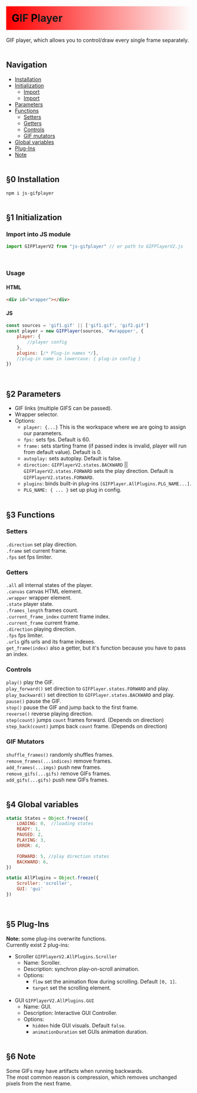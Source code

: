 <h1 style="background-image: linear-gradient(90deg, rgba(255, 0, 0, 1), rgba(0, 0, 0, 0)); padding: 15px"> 
      <span style="color: black;">G</span>IF
      <span style="color: black;">P</span>layer 
</h1>

GIF player, which allows you to control/draw every single frame separately.<br><br>

## Navigation 

+ [Installation](#0-installation)
+ [Initialization](#1-initialization)
  * [Import](#import-into-js-module)
  * [Import](#usage)
+ [Parameters](#2-parameters)
+ [Functions](#3-functions)
  * [Setters](#setters)
  * [Getters](#getters)
  * [Controls](#controls)
  * [GIF mutators](#gif-mutators)
+ [Global variables](#4-global-variables)
+ [Plug-Ins](#5-plug-ins)
+ [Note](#6-note)
<br><br>

## §0 Installation

`npm i js-gifplayer`<br><br>


## §1 Initialization
### Import into JS module
``` js
import GIFPlayerV2 from "js-gifplayer" // or path to GIFPlayerV2.js
```
<br>

### Usage
#### HTML
``` html
<div id="wrapper"></div>
```

#### JS
``` js
const sources = 'gif1.gif' || ['gif1.gif', 'gif2.gif'] 
const player = new GIFPlayer(sources, '#wrappper', {
    player: {
        //player config
    },
    plugins: [/* Plug-in names */],
    //plug-in name in lowercase: { plug-in config }
})
```
<br>

## §2 Parameters
+ GIF links (multiple GIFS can be passed).</li>
+ Wrapper selector.</li>
+ Options:<br>
  * `player: {...}` This is the workspace where we are going to assign our parameters.
  * `fps:` sets fps. Default is 60.
  * `frame:` sets starting frame (if passed index is invalid, player will run from default value). Default is 0.
  * `autoplay:` sets autoplay. Default is false.
  * `direction:` `GIFPlayerV2.states.BACKWARD` || `GIFPlayerV2.states.FORWARD` sets the play direction. Default is `GIFPlayerV2.states.FORWARD`.
  * `plugins`: binds built-in plug-ins `[GIFPlayer.AllPlugins.PLG_NAME...]`.
  * `PLG_NAME: { ... }` set up plug in config.
<br><br>

## §3 Functions
### Setters
`.direction`  set play direction.<br/>
`.frame` set current frame.<br/>
`.fps` set fps limiter.<br>

### Getters
`.all` all internal states of the player.<br>
`.canvas` canvas HTML element.<br>
`.wrapper` wrapper element.<br>
`.state` player state.<br>
`.frames_length` frames count.<br>
`.current_frame_index` current frame index.<br>
`.current_frame` current frame.<br>
`.direction` playing direction.<br>
`.fps` fps limiter.<br>
`.urls` gifs urls and its frame indexes.<br>
`get_frame(index)` also a getter, but it's function because you have to pass an index.<br>

### Controls
`play()` play the GIF.<br>
`play_forward()` set direction to `GIFPlayer.states.FORWARD` and play.<br>
`play_backward()` set direction to `GIFPlayer.states.BACKWARD` and play.<br>
`pause()` pause the GIF.<br>
`stop()` pause the GIF and jump back to the first frame.<br>
`reverse()` reverse playing direction.<br>
`step(count)` jumps `count` frames forward. (Depends on direction)<br>
`step_back(count)` jumps back `count` frame. (Depends on direction)<br>

### GIF Mutators
`shuffle_frames()` randomly shuffles frames.<br>
`remove_frames(...indices)` remove frames. <br>
`add_frames(...imgs)` push new frames.<br>
`remove_gifs(...gifs)` remove GIFs frames.<br>
`add_gifs(...gifs)` push new GIFs frames.<br><br>

## §4 Global variables
```javascript
static States = Object.freeze({
    LOADING: 0,  //loading states
    READY: 1,
    PAUSED: 2,
    PLAYING: 3,
    ERROR: 4,

    FORWARD: 5, //play direction states
    BACKWARD: 6,
})
```

```javascript
static AllPlugins = Object.freeze({
    Scroller: 'scroller',
    GUI: 'gui'
})
```
<br>

## §5 Plug-Ins
**Note:** some plug-ins overwrite functions.<br>
Currently exist 2 plug-ins:
+ Scroller `GIFPlayerV2.AllPlugins.Scroller`
    * Name: Scroller.<br>
    * Description: synchron play-on-scroll animation.<br>
    * Options:
      - `flow` set the animation flow during scrolling. Default `[0, 1]`.
      - `target` set the scrolling element.<br><br>
+ GUI `GIFPlayerV2.AllPlugins.GUI` 
  * Name: GUI.<br>
  * Description: Interactive GUI Controller.<br>
  * Options:
    - `hidden` hide GUI visuals. Default `false`.
    - `animationDuration` set GUIs animation duration. 
<br><br>

## §6 Note
Some GIFs may have artifacts when running backwards.<br>
The most common reason is compression, which removes unchanged pixels from the next frame.

